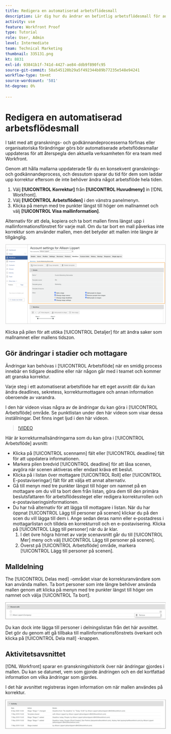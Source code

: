 ```yaml
---
title: Redigera en automatiserad arbetsflödesmall
description: Lär dig hur du ändrar en befintlig arbetsflödesmall för automatisk korrekturläsning i [!DNL  Workfront].
activity: use
feature: Workfront Proof
type: Tutorial
role: User, Admin
level: Intermediate
team: Technical Marketing
thumbnail: 335131.png
kt: 8831
exl-id: 03841b1f-741d-4427-ae84-ddb9f890fc95
source-git-commit: 58a545120b29a5f492344b89b77235e548e94241
workflow-type: tm+mt
source-wordcount: '581'
ht-degree: 0%

---
```


# Redigera en automatiserad arbetsflödesmall

I takt med att gransknings- och godkännandeprocesserna förfinas eller organisatoriska förändringar görs bör automatiserade arbetsflödesmallar uppdateras för att återspegla den aktuella verksamheten för era team med Workfront.

Genom att hålla mallarna uppdaterade får du en konsekvent gransknings- och godkännandeprocess, och dessutom sparar du tid för dem som laddar upp korrektur eftersom de inte behöver ändra något arbetsflöde hela tiden.

1. Välj **[!UICONTROL Korrektur]** från **[!UICONTROL Huvudmeny]** in [!DNL Workfront].
1. Välj **[!UICONTROL Arbetsflöden]** i den vänstra panelmenyn.
1. Klicka på menyn med tre punkter längst till höger om mallnamnet och välj **[!UICONTROL Visa mallinformation]**.

Alternativ för att dela, kopiera och ta bort mallen finns längst upp i mallinformationsfönstret för varje mall. Om du tar bort en mall påverkas inte korrektur som använder mallen, men det betyder att mallen inte längre är tillgänglig.

![Mallinformationsfönster](assets/proof-system-setup-edit-templates-details-area.png)

<!--
Lean More URLs
-->

Klicka på pilen för att utöka [!UICONTROL Detaljer] för att ändra saker som mallnamnet eller mallens tidszon.

## Gör ändringar i stadier och mottagare

Ändringar kan behövas i [!UICONTROL Arbetsflöde] när en smidig process innebär en tidigare deadline eller när någon går med i teamet och kommer att granska korrektur.

Varje steg i ett automatiserat arbetsflöde har ett eget avsnitt där du kan ändra deadlines, sekretess, korrekturmottagare och annan information oberoende av varandra.

I den här videon visas några av de ändringar du kan göra i [!UICONTROL Arbetsflöde] område. Se punktlistan under den här videon som visar dessa inställningar. Det finns inget ljud i den här videon.

>[!VIDEO](https://video.tv.adobe.com/v/335131/?quality=12)

Här är korrekturmallsändringarna som du kan göra i [!UICONTROL Arbetsflöde] avsnitt:

* Klicka på [!UICONTROL scennamn] fält eller [!UICONTROL deadline] fält för att uppdatera informationen.
* Markera pilen bredvid [!UICONTROL deadline] för att låsa scenen, avgöra när scenen aktiveras eller endast kräva ett beslut.
* Klicka på i listan över mottagare [!UICONTROL Roll] eller [!UICONTROL E-postaviseringar] fält för att välja ett annat alternativ.
* Gå till menyn med tre punkter längst till höger om namnet på en mottagare om du vill ta bort dem från listan, göra dem till den primära beslutsfattaren för arbetsflödessteget eller redigera korrekturrollen och e-postaviseringsinformationen.
* Du har två alternativ för att lägga till mottagare i listan. När du har öppnat [!UICONTROL Lägg till personer på scenen] klickar du på den scen du vill lägga till dem i. Ange sedan deras namn eller e-postadress i mottagarlistan och tilldela en korrekturroll och en e-postavisering. Klicka på [!UICONTROL Lägg till personer] när du är klar.
   1. I det övre högra hörnet av varje scenavsnitt går du till [!UICONTROL Mer] meny och välj [!UICONTROL Lägg till personer på scenen].
   1. Överst på [!UICONTROL Arbetsflöde] område, markera [!UICONTROL Lägg till personer på scenen].

## Malldelning

The [!UICONTROL Delas med] -området visar de korrekturanvändare som kan använda mallen. Ta bort personer som inte längre behöver använda mallen genom att klicka på menyn med tre punkter längst till höger om namnet och välja [!UICONTROL Ta bort].

![[!UICONTROL Delas med] list](assets/proof-system-setups-edit-template-shared-with.png)

Du kan dock inte lägga till personer i delningslistan från det här avsnittet. Det gör du genom att gå tillbaka till mallinformationsfönstrets överkant och klicka på [!UICONTROL Dela mall] -knappen.

## Aktivitetsavsnittet

[!DNL Workfront] sparar en granskningshistorik över när ändringar gjordes i mallen. Du kan se datumet, vem som gjorde ändringen och en del kortfattad information om vilka ändringar som gjordes.

I det här avsnittet registreras ingen information om när mallen användes på korrektur.

![Lista över korrekturaktiviteter](assets/proof-system-setups-edit-template-activity.png)
